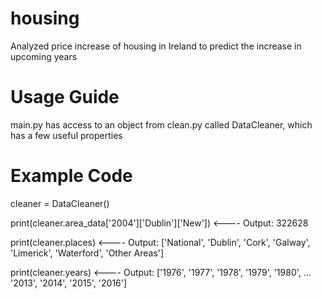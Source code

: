 # housing
Analyzed price increase of housing in Ireland to predict the increase in upcoming years


# Usage Guide
main.py has access to an object from clean.py called DataCleaner, which has a few useful properties



# Example Code

cleaner = DataCleaner()

print(cleaner.area_data['2004']['Dublin']['New'])      <---- Output: 322628

print(cleaner.places)     <---- Output: ['National', 'Dublin', 'Cork', 'Galway', 'Limerick', 'Waterford', 'Other Areas']

print(cleaner.years)     <---- Output: ['1976', '1977', '1978', '1979', '1980', ... '2013', '2014', '2015', '2016']
